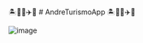 🏝️🚌🗽✈️🏨 # AndreTurismoApp 🏝️🚌🗽✈️🏨

![image](https://user-images.githubusercontent.com/126898837/235558719-17b623ca-6a66-41b3-ad04-48f88f1db536.png)

